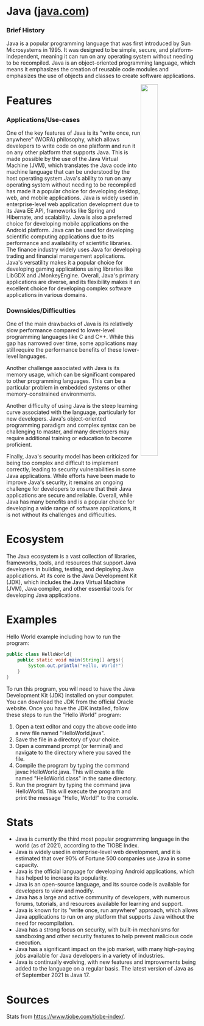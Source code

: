 # Java ([java.com](https://www.java.com/en/))
### Brief History
Java is a popular programming language that was first introduced by Sun Microsystems in 1995. It was designed to be simple, secure, and platform-independent, meaning it can run on any operating system without needing to be recompiled. Java is an object-oriented programming language, which means it emphasizes the creation of reusable code modules and emphasizes the use of objects and classes to create software applications.
    
<img style="float: right; width:30%; height:50%; object-fit:contain;" src="https://upload.wikimedia.org/wikipedia/de/e/e1/Java-Logo.svg">

# Features
### Applications/Use-cases
One of the key features of Java is its "write once, run anywhere" (WORA) philosophy, which allows developers to write code on one platform and run it on any other platform that supports Java. This is made possible by the use of the Java Virtual Machine (JVM), which translates the Java code into machine language that can be understood by the host operating system.Java's ability to run on any operating system without needing to be recompiled has made it a popular choice for developing desktop, web, and mobile applications. Java is widely used in enterprise-level web application development due to its Java EE API, frameworks like Spring and Hibernate, and scalability. Java is also a preferred choice for developing mobile applications on the Android platform. Java can be used for developing scientific computing applications due to its performance and availability of scientific libraries. The finance industry widely uses Java for developing trading and financial management applications. Java's versatility makes it a popular choice for developing gaming applications using libraries like LibGDX and JMonkeyEngine. Overall, Java's primary applications are diverse, and its flexibility makes it an excellent choice for developing complex software applications in various domains.

### Downsides/Difficulties
One of the main drawbacks of Java is its relatively slow performance compared to lower-level programming languages like C and C++. While this gap has narrowed over time, some applications may still require the performance benefits of these lower-level languages.

Another challenge associated with Java is its memory usage, which can be significant compared to other programming languages. This can be a particular problem in embedded systems or other memory-constrained environments.

Another difficulty of using Java is the steep learning curve associated with the language, particularly for new developers. Java's object-oriented programming paradigm and complex syntax can be challenging to master, and many developers may require additional training or education to become proficient.

Finally, Java's security model has been criticized for being too complex and difficult to implement correctly, leading to security vulnerabilities in some Java applications. While efforts have been made to improve Java's security, it remains an ongoing challenge for developers to ensure that their Java applications are secure and reliable.
Overall, while Java has many benefits and is a popular choice for developing a wide range of software applications, it is not without its challenges and difficulties.

# Ecosystem
The Java ecosystem is a vast collection of libraries, frameworks, tools, and resources that support Java developers in building, testing, and deploying Java applications. At its core is the Java Development Kit (JDK), which includes the Java Virtual Machine (JVM), Java compiler, and other essential tools for developing Java applications.

# Examples
Hello World example including how to run the program:

```java
public class HelloWorld{
    public static void main(String[] args){
        System.out.println("Hello, World!")
    }
}
```

To run this program, you will need to have the Java Development Kit (JDK) installed on your computer. You can download the JDK from the official Oracle website.
Once you have the JDK installed, follow these steps to run the "Hello World" program:

1. Open a text editor and copy the above code into a new file named "HelloWorld.java".
2. Save the file in a directory of your choice.
3. Open a command prompt (or terminal) and navigate to the directory where you saved the file.
4. Compile the program by typing the command javac HelloWorld.java. This will create a file named "HelloWorld.class" in the same directory.
5. Run the program by typing the command java HelloWorld. This will execute the program and print the message "Hello, World!" to the console.

# Stats
- Java is currently the third most popular programming language in the world (as of 2021), according to the TIOBE Index.
- Java is widely used in enterprise-level web development, and it is estimated that over 90% of Fortune 500 companies use Java in some capacity.
- Java is the official language for developing Android applications, which has helped to increase its popularity.
- Java is an open-source language, and its source code is available for developers to view and modify.
- Java has a large and active community of developers, with numerous forums, tutorials, and resources available for learning and support.
- Java is known for its "write once, run anywhere" approach, which allows Java applications to run on any platform that supports Java without the need for recompilation.
- Java has a strong focus on security, with built-in mechanisms for sandboxing and other security features to help prevent malicious code execution.
- Java has a significant impact on the job market, with many high-paying jobs available for Java developers in a variety of industries.
- Java is continually evolving, with new features and improvements being added to the language on a regular basis. The latest version of Java as of September 2021 is Java 17.
    
# Sources
Stats from https://www.tiobe.com/tiobe-index/.
